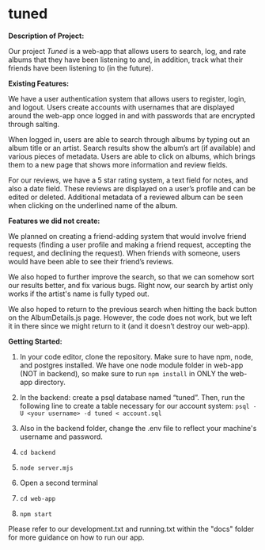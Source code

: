 # tuned

**Description of Project:** 

Our project *Tuned* is a web-app that allows users to search, log, and rate albums that they have been listening to and, in addition, track what their friends have been listening to (in the future).

**Existing Features:**

We have a user authentication system that allows users to register, login, and logout. Users create accounts with usernames that are displayed around the web-app once logged in and with passwords that are encrypted through salting. 

When logged in, users are able to search through albums by typing out an album title or an artist. Search results show the album’s art (if available) and various pieces of metadata. Users are able to click on albums, which brings them to a new page that shows more information and review fields.

For our reviews, we have a 5 star rating system, a text field for notes, and also a date field. These reviews are displayed on a user’s profile and can be edited or deleted. Additional metadata of a reviewed album can be seen when clicking on the underlined name of the album. 

**Features we did not create:**

We planned on creating a friend-adding system that would involve friend requests (finding a user profile and making a friend request, accepting the request, and declining the request). When friends with someone, users would have been able to see their friend’s reviews.

We also hoped to further improve the search, so that we can somehow sort our results better, and fix various bugs. Right now, our search by artist only works if the artist's name is fully typed out. 

We also hoped to return to the previous search when hitting the back button on the AlbumDetails.js page. However, the code does not work, but we left it in there since we might return to it (and it doesn’t destroy our web-app). 

**Getting Started:** 

1. In your code editor, clone the repository. Make sure to have npm, node, and postgres installed. We have one node module folder in web-app (NOT in backend), so make sure to run `npm install` in ONLY the web-app directory.

2. In the backend: create a psql database named “tuned”. Then, run the following line to create a table necessary for our account system: 
    `psql -U <your username> -d tuned < account.sql`

3. Also in the backend folder, change the .env file to reflect your machine's username and password.

4. `cd backend`
5. `node server.mjs`
6. Open a second terminal
7. `cd web-app`
8. `npm start`

Please refer to our development.txt and running.txt within the "docs" folder for more guidance on how to run our app. 

